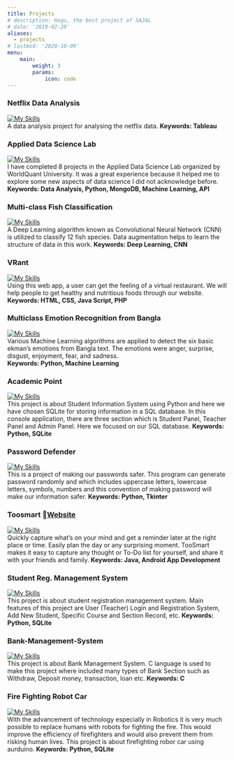 ```yaml
---
title: Projects
# description: Hagu, the best project of SAJAL
# date: '2019-02-28'
aliases:
  - projects
# lastmod: '2020-10-09'
menu:
    main: 
        weight: 3
        params:
            icon: code
---
```


### Netflix Data Analysis
[![My Skills](https://img.shields.io/badge/Tableau-f8fbff?style=flat-square&logo=tableau&logoColor=black)](https://public.tableau.com/app/profile/shumaiya.akter.shammi/viz/NetflixDataAnalysis_16806306313430/Netflix)  
A data analysis project for analysing the netflix data.
<b>Keywords: Tableau</b>


### Applied Data Science Lab  
[![My Skills](https://img.shields.io/badge/Certification-f8fbff?style=flat-square&logo=credly&logoColor=black)](https://www.credly.com/badges/75a56a65-03f6-4ac0-bb7a-6d4044034cb4/public_url)  
I have completed 8 projects in the Applied Data Science Lab organized by WorldQuant University. It was a great experience because it helped me to explore some new aspects of data science I did not acknowledge before. <b>Keywords: Data Analysis, Python, MongoDB, Machine Learning, API</b>

### Multi-class Fish Classification 
[![My Skills](https://img.shields.io/badge/GitHub-f8fbff?style=flat-square&logo=github&logoColor=black)](https://github.com/Shammi179/multi-class-image-classification)  
A Deep Learning algorithm known as Convolutional Neural Network (CNN) is utilized to classify 12 fish species. Data augmentation helps to learn the structure of data in this work.
<b>Keywords: Deep Learning, CNN</b> 

### VRant 
[![My Skills](https://img.shields.io/badge/GitHub-f8fbff?style=flat-square&logo=github&logoColor=black)](https://github.com/Shammi179/VRant)  
Using this web app, a user can get the feeling of a virtual restaurant. We will help people to get healthy and nutritious foods through our website.
<b>Keywords: HTML, CSS, Java Script, PHP</b> 

### Multiclass Emotion Recognition from Bangla 
[![My Skills](https://img.shields.io/badge/GitHub-f8fbff?style=flat-square&logo=github&logoColor=black)](https://github.com/Shammi179/multi_class_emotion_detection)  
Various Machine Learning algorithms are applied to detect the six basic ekman’s emotions from Bangla text. The emotions were anger, surprise, disgust, enjoyment, fear, and sadness.  
<b>Keywords: Python, Machine Learning</b>

### Academic Point  
[![My Skills](https://img.shields.io/badge/GitHub-f8fbff?style=flat-square&logo=github&logoColor=black)](https://github.com/Shammi179/AcademicPoint)  
This project is about Student Information System using Python and here we have chosen SQLite for storing information in a SQL database. In this console application, there are three section which is Student Panel, Teacher Panel and Admin Panel. Here we focused on our SQL database.
<b>Keywords: Python, SQLite</b>  

### Password Defender 
[![My Skills](https://img.shields.io/badge/GitHub-f8fbff?style=flat-square&logo=github&logoColor=black)](https://github.com/Shammi179/Password-Defender)  
This is a project of making our passwords safer. This program can generate password randomly and which includes uppercase letters, lowercase letters, symbols, numbers and this convention of making password will make our information safer.
<b>Keywords: Python, Tkinter</b>  

### Toosmart 🔗[Website](https://www.toosmart.ml/)  
[![My Skills](https://img.shields.io/badge/GitHub-f8fbff?style=flat-square&logo=github&logoColor=black)](https://github.com/Shammi179/TooSmart)  
Quickly capture what’s on your mind and get a reminder later at the right place or time. Easily plan the day or any surprising moment. TooSmart makes it easy to capture any thought or To-Do list for yourself, and share it with your friends and family.
<b>Keywords: Java, Android App Development</b> 


### Student Reg. Management System  
[![My Skills](https://img.shields.io/badge/GitHub-f8fbff?style=flat-square&logo=github&logoColor=black)](https://github.com/Shammi179/Student-Registration-System)  
This project is about student registration management system. Main features of this project are User (Teacher) Login and Registration System, Add New Student, Specific Course and Section Record, etc.
<b>Keywords: Python, SQLite</b>  

### Bank-Management-System  
[![My Skills](https://img.shields.io/badge/GitHub-f8fbff?style=flat-square&logo=github&logoColor=black)](https://github.com/Shammi179/Bank-Management-System)  
This project is about Bank Management System. C language is used to make this project where included many types of Bank Section such as Withdraw, Deposit money, transaction, loan etc.
<b>Keywords: C </b> 

### Fire Fighting Robot Car  
[![My Skills](https://img.shields.io/badge/YouTube-f8fbff?style=flat-square&logo=youtube&logoColor=black)](https://www.youtube.com/watch?v=9AJEYy16aZ0&feature=youtu.be)  
With the advancement of technology especially in Robotics it is very much possible to replace humans with robots for fighting the fire. This would improve the efficiency of firefighters and would also prevent them from risking human lives. This project is about firefighting robor car using aurduino.
<b>Keywords: Python, SQLite</b> 